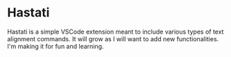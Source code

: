 # Hastati

Hastati is a simple VSCode extension meant to include various types of text alignment commands. It will grow as I will want to add new functionalities. I'm making it for fun and learning.
